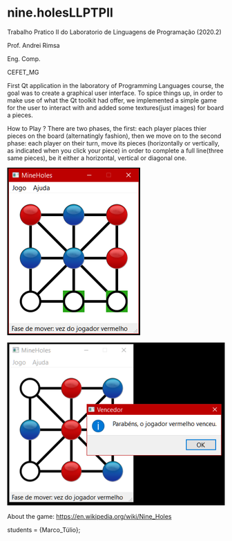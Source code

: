 # nine.holesLLPTPII

Trabalho Pratico II do Laboratorio de Linguagens de Programação (2020.2) 

Prof. Andrei Rimsa

Eng. Comp.

CEFET_MG

First Qt application in the laboratory of Programming Languages course, the goal was to create a graphical user interface. To spice things up, in order to make use of
what the Qt toolkit had offer, we implemented a simple game for the user to interact with and added some textures(just images) for board a pieces.

How to Play ?
There are two phases, the first: each player places thier pieces on the board (alternatingly fashion), 
then we move on to the second phase: each player on their turn, move its pieces (horizontally or vertically, as indicated when you click your piece)
in order to complete a full line(three same pieces),
be it either a horizontal, vertical or diagonal one.

![the game running](https://github.com/MnoZombie956/nine.holesLLPTPII/blob/main/images/running_nine_holes.png)

![congrats, red player won](https://github.com/MnoZombie956/nine.holesLLPTPII/blob/main/images/red_won.png)

About the game: https://en.wikipedia.org/wiki/Nine_Holes

students = {Marco_Túlio};

